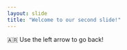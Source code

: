 ```yaml
---
layout: slide
title: "Welcome to our second slide!"
---
```

:argentina:
Use the left arrow to go back!

